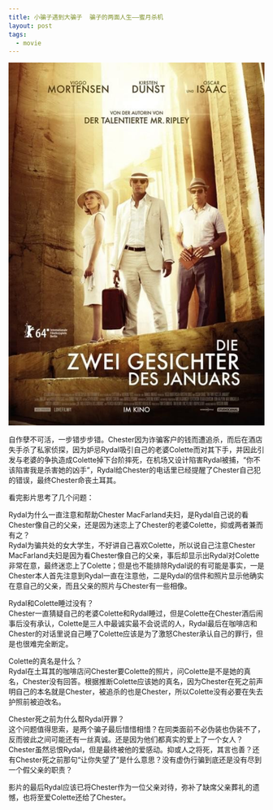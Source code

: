 ```yaml
---
title: 小骗子遇到大骗子  骗子的两面人生——蜜月杀机
layout: post
tags:
  - movie
---
```


![](/pic/2014/9-23/1/1.jpg)

自作孽不可活，一步错步步错。Chester因为诈骗客户的钱而遭追杀，而后在酒店失手杀了私家侦探，因为妒忌Rydal吸引自己的老婆Colette而对其下手，并因此引发与老婆的争执造成Colette掉下台阶摔死，在机场又设计陷害Rydal被捕，“你不该陷害我是杀害她的凶手”，Rydal给Chester的电话里已经提醒了Chester自己犯的错误，最终Chester命丧土耳其。

看完影片思考了几个问题：

Rydal为什么一直注意和帮助Chester MacFarland夫妇，是Rydal自己说的看Chester像自己的父亲，还是因为迷恋上了Chester的老婆Colette，抑或两者兼而有之？  
Rydal为骗共处的女大学生，不好讲自己喜欢Colette，所以说自己注意Chester MacFarland夫妇是因为看Chester像自己的父亲，事后却显示出Rydal对Colette非常在意，最终迷恋上了Colette；但是也不能排除Rydal说的有可能是事实，一是Chester本人首先注意到Rydal一直在注意他，二是Rydal的信件和照片显示他确实在意自己的父亲，而且父亲的照片与Chester有一些相像。

Rydal和Colette睡过没有？  
Chester一直猜疑自己的老婆Colette和Rydal睡过，但是Colette在Chester酒后闹事后没有承认，Colette是三人中最诚实最不会说谎的人，Rydal最后在咖啡店和Chester的对话里说自己睡了Colette应该是为了激怒Chester承认自己的罪行，但是也很难完全断定。

Colette的真名是什么？  
Rydal在土耳其的咖啡店问Chester要Colette的照片，问Colette是不是她的真名，Chester没有回答。根据推断Colette应该她的真名，因为Chester在死之前声明自己的本名就是Chester，被追杀的也是Chester，所以Colette没有必要在失去护照前被迫改名。

Chester死之前为什么帮Rydal开罪？  
这个问题值得思索，是两个骗子最后惜惜相惜？在同类面前不必伪装也伪装不了，反而彼此之间可能还有一丝真诚。还是因为他们都真实的爱上了一个女人？Chester虽然忌恨Rydal，但是最终被他的爱感动。抑或人之将死，其言也善？还有Chester死之前那句“让你失望了”是什么意思？没有虚伪行骗到底还是没有尽到一个假父亲的职责？

影片的最后Rydal应该已将Chester作为一位父亲对待，弥补了缺席父亲葬礼的遗憾，也将至爱Colette还给了Chester。


